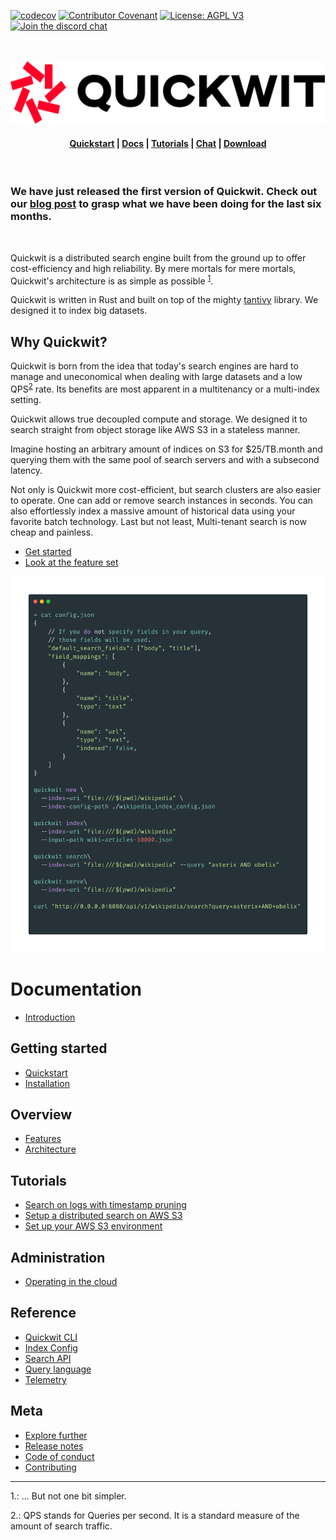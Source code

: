 [![codecov](https://codecov.io/gh/quickwit-inc/quickwit/branch/main/graph/badge.svg?token=06SRGAV5SS)](https://codecov.io/gh/quickwit-inc/quickwit)
[![Contributor Covenant](https://img.shields.io/badge/Contributor%20Covenant-2.0-4baaaa.svg)](CODE_OF_CONDUCT.md)
[![License: AGPL V3](https://img.shields.io/badge/license-AGPL%20V3-blue)](LICENCE.md)
[![Join the discord chat](https://shields.io/discord/908281611840282624?label=chat%20on%20discord)](https://discord.gg/rpRRTezWhW)
<br/>
<br/>
<br/>
<p align="center">
  <img src="docs/assets/images/logo_horizontal.svg" alt="Quickwit" height="100">
</p>
<h4 align="center">
  <a href="https://quickwit.io/docs/getting-started/quickstart">Quickstart</a> |
  <a href="https://quickwit.io/docs/">Docs</a> |
  <a href="https://quickwit.io/blog">Tutorials</a> |
  <a href="https://discord.gg/rpRRTezWhW">Chat</a> |
  <a href="https://quickwit.io/docs/getting-started/installation">Download</a>
</h4>
<br/>

### We have just released the first version of Quickwit. Check out our [blog post](https://quickwit.io/blog/quickwit-first-release/) to grasp what we have been doing for the last six months.

<br/>

Quickwit is a distributed search engine built from the ground up to offer cost-efficiency and high reliability. By mere mortals for mere mortals, Quickwit's architecture is as simple as possible <sup>[1](#footnote1)</sup>.

Quickwit is written in Rust and built on top of the mighty [tantivy](https://github.com/tantivy-search/tantivy) library. We designed it to index big datasets.

## Why Quickwit?

Quickwit is born from the idea that today's search engines are hard to manage and uneconomical when dealing with large datasets and a low QPS<sup>[2](#footnote2)</sup> rate. Its benefits are most apparent in a multitenancy or a multi-index setting.

Quickwit allows true decoupled compute and storage.
We designed it to search straight from object storage like AWS S3 in a stateless manner.

Imagine hosting an arbitrary amount of indices on S3 for $25/TB.month and querying them with the same pool of search servers and with a subsecond latency.

Not only is Quickwit more cost-efficient, but search clusters are also easier to operate. One can add or remove search instances in seconds. You can also effortlessly index a massive amount of historical data using your favorite batch technology. Last but not least, Multi-tenant search is now cheap and painless.


- [Get started](https://quickwit.io/docs/getting-started/quickstart)
- [Look at the feature set](https://quickwit.io/docs/overview/features)


<p align="center">
  <img src="docs/assets/images/quickstart_terminal_screenshot.png" alt="Quickstart">
</p>


# Documentation
- [Introduction](https://quickwit.io/docs/)

## Getting started
- [Quickstart](https://quickwit.io/docs/getting-started/quickstart)
- [Installation](https://quickwit.io/docs/getting-started/installation)

## Overview
- [Features](https://quickwit.io/docs/overview/features)
- [Architecture](https://quickwit.io/docs/overview/architecture)

## Tutorials
- [Search on logs with timestamp pruning](https://quickwit.io/docs/tutorials/tutorial-hdfs-logs)
- [Setup a distributed search on AWS S3](https://quickwit.io/docs/tutorials/tutorial-hdfs-logs-distributed-search-aws-s3)
- [Set up your AWS S3 environment](https://quickwit.io/docs/tutorials/configure-aws-env)

## Administration
- [Operating in the cloud](https://quickwit.io/docs/administration/cloud-env)

## Reference
- [Quickwit CLI](https://quickwit.io/docs/reference/cli)
- [Index Config](https://quickwit.io/docs/reference/index-config)
- [Search API](https://quickwit.io/docs/reference/search-api)
- [Query language](https://quickwit.io/docs/reference/query-language)
- [Telemetry](https://quickwit.io/docs/reference/telemetry)

## Meta
- [Explore further](https://quickwit.io/docs/meta/explore-further)
- [Release notes](https://quickwit.io/docs/meta/release-notes)
- [Code of conduct](CODE_OF_CONDUCT.md)
- [Contributing](CONTRIBUTING.md)



---
<a name="footnote1">1.</a>: ... But not one bit simpler.

<a name="footnote2">2.</a>: QPS stands for Queries per second. It is a standard measure of the amount of search traffic.
